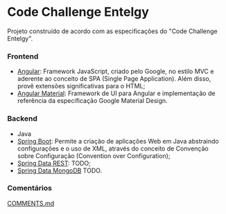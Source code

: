 # Code Challenge Entelgy #

Projeto construído de acordo com as especificações do "Code Challenge Entelgy".

### Frontend ###

* [Angular](https://github.com/angular/angular.js): Framework JavaScript, criado pelo Google, no estilo MVC e aderente ao conceito de SPA (Single Page Application). Além disso, provê extensões significativas para o HTML;
* [Angular Material](https://github.com/angular/material): Framework de UI para Angular e implementação de referência da especificação Google Material Design.

### Backend ###

* Java
* [Spring Boot](https://github.com/spring-projects/spring-boot): Permite a criação de aplicações Web em Java abstraindo configurações e o uso de XML, através do conceito de Convenção sobre Configuração (Convention over Configuration);
* [Spring Data REST](https://github.com/spring-projects/spring-data-rest): TODO;
* [Spring Data MongoDB](https://github.com/spring-projects/spring-data-mongodb) TODO.

### Comentários ###

[COMMENTS.md](COMMENTS.md)